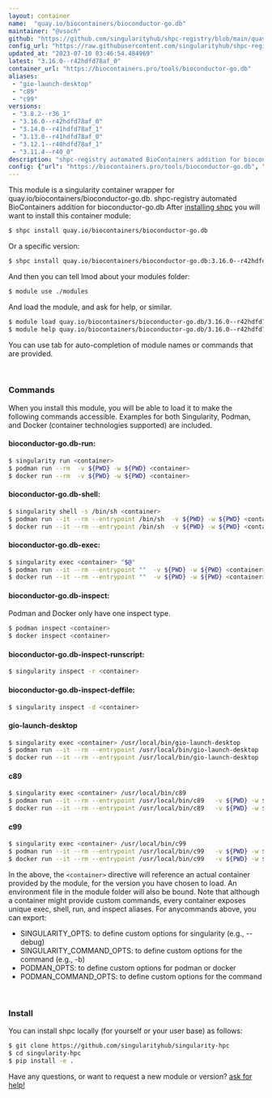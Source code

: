 ```yaml
---
layout: container
name:  "quay.io/biocontainers/bioconductor-go.db"
maintainer: "@vsoch"
github: "https://github.com/singularityhub/shpc-registry/blob/main/quay.io/biocontainers/bioconductor-go.db/container.yaml"
config_url: "https://raw.githubusercontent.com/singularityhub/shpc-registry/main/quay.io/biocontainers/bioconductor-go.db/container.yaml"
updated_at: "2023-07-10 03:46:54.484969"
latest: "3.16.0--r42hdfd78af_0"
container_url: "https://biocontainers.pro/tools/bioconductor-go.db"
aliases:
 - "gio-launch-desktop"
 - "c89"
 - "c99"
versions:
 - "3.8.2--r36_1"
 - "3.16.0--r42hdfd78af_0"
 - "3.14.0--r41hdfd78af_1"
 - "3.13.0--r41hdfd78af_0"
 - "3.12.1--r40hdfd78af_1"
 - "3.11.4--r40_0"
description: "shpc-registry automated BioContainers addition for bioconductor-go.db"
config: {"url": "https://biocontainers.pro/tools/bioconductor-go.db", "maintainer": "@vsoch", "description": "shpc-registry automated BioContainers addition for bioconductor-go.db", "latest": {"3.16.0--r42hdfd78af_0": "sha256:7a59ae7269667f6857315b9b28bee02b8dfae8204ad453482e161ca531bc4138"}, "tags": {"3.8.2--r36_1": "sha256:b83401a4f80d6954659ef664e7f3c3b146ef250d6f4a35b5a35aef19ad4fe921", "3.16.0--r42hdfd78af_0": "sha256:7a59ae7269667f6857315b9b28bee02b8dfae8204ad453482e161ca531bc4138", "3.14.0--r41hdfd78af_1": "sha256:49c0eba2f643972c6b684bd9b62447bd5282a96cef946730a52b2e3b0c2205ce", "3.13.0--r41hdfd78af_0": "sha256:b7c858988d529ca092d5df304348f61d60b2ea2b2945674dc3e523ff99ff0236", "3.12.1--r40hdfd78af_1": "sha256:af5c97f9e2f7cb9e03869373d49748b2812c09fcb7cbbc08fa2f6218a0ec8302", "3.11.4--r40_0": "sha256:a4fc7475bc81d8e71f2c7d4f21be15f782f3b577722164387c42dd06202e3719"}, "docker": "quay.io/biocontainers/bioconductor-go.db", "aliases": {"gio-launch-desktop": "/usr/local/bin/gio-launch-desktop", "c89": "/usr/local/bin/c89", "c99": "/usr/local/bin/c99"}}
---
```


This module is a singularity container wrapper for quay.io/biocontainers/bioconductor-go.db.
shpc-registry automated BioContainers addition for bioconductor-go.db
After [installing shpc](#install) you will want to install this container module:


```bash
$ shpc install quay.io/biocontainers/bioconductor-go.db
```

Or a specific version:

```bash
$ shpc install quay.io/biocontainers/bioconductor-go.db:3.16.0--r42hdfd78af_0
```

And then you can tell lmod about your modules folder:

```bash
$ module use ./modules
```

And load the module, and ask for help, or similar.

```bash
$ module load quay.io/biocontainers/bioconductor-go.db/3.16.0--r42hdfd78af_0
$ module help quay.io/biocontainers/bioconductor-go.db/3.16.0--r42hdfd78af_0
```

You can use tab for auto-completion of module names or commands that are provided.

<br>

### Commands

When you install this module, you will be able to load it to make the following commands accessible.
Examples for both Singularity, Podman, and Docker (container technologies supported) are included.

#### bioconductor-go.db-run:

```bash
$ singularity run <container>
$ podman run --rm  -v ${PWD} -w ${PWD} <container>
$ docker run --rm  -v ${PWD} -w ${PWD} <container>
```

#### bioconductor-go.db-shell:

```bash
$ singularity shell -s /bin/sh <container>
$ podman run --it --rm --entrypoint /bin/sh  -v ${PWD} -w ${PWD} <container>
$ docker run --it --rm --entrypoint /bin/sh  -v ${PWD} -w ${PWD} <container>
```

#### bioconductor-go.db-exec:

```bash
$ singularity exec <container> "$@"
$ podman run --it --rm --entrypoint ""  -v ${PWD} -w ${PWD} <container> "$@"
$ docker run --it --rm --entrypoint ""  -v ${PWD} -w ${PWD} <container> "$@"
```

#### bioconductor-go.db-inspect:

Podman and Docker only have one inspect type.

```bash
$ podman inspect <container>
$ docker inspect <container>
```

#### bioconductor-go.db-inspect-runscript:

```bash
$ singularity inspect -r <container>
```

#### bioconductor-go.db-inspect-deffile:

```bash
$ singularity inspect -d <container>
```


#### gio-launch-desktop

```bash
$ singularity exec <container> /usr/local/bin/gio-launch-desktop
$ podman run --it --rm --entrypoint /usr/local/bin/gio-launch-desktop   -v ${PWD} -w ${PWD} <container> -c " $@"
$ docker run --it --rm --entrypoint /usr/local/bin/gio-launch-desktop   -v ${PWD} -w ${PWD} <container> -c " $@"
```


#### c89

```bash
$ singularity exec <container> /usr/local/bin/c89
$ podman run --it --rm --entrypoint /usr/local/bin/c89   -v ${PWD} -w ${PWD} <container> -c " $@"
$ docker run --it --rm --entrypoint /usr/local/bin/c89   -v ${PWD} -w ${PWD} <container> -c " $@"
```


#### c99

```bash
$ singularity exec <container> /usr/local/bin/c99
$ podman run --it --rm --entrypoint /usr/local/bin/c99   -v ${PWD} -w ${PWD} <container> -c " $@"
$ docker run --it --rm --entrypoint /usr/local/bin/c99   -v ${PWD} -w ${PWD} <container> -c " $@"
```



In the above, the `<container>` directive will reference an actual container provided
by the module, for the version you have chosen to load. An environment file in the
module folder will also be bound. Note that although a container
might provide custom commands, every container exposes unique exec, shell, run, and
inspect aliases. For anycommands above, you can export:

 - SINGULARITY_OPTS: to define custom options for singularity (e.g., --debug)
 - SINGULARITY_COMMAND_OPTS: to define custom options for the command (e.g., -b)
 - PODMAN_OPTS: to define custom options for podman or docker
 - PODMAN_COMMAND_OPTS: to define custom options for the command

<br>

### Install

You can install shpc locally (for yourself or your user base) as follows:

```bash
$ git clone https://github.com/singularityhub/singularity-hpc
$ cd singularity-hpc
$ pip install -e .
```

Have any questions, or want to request a new module or version? [ask for help!](https://github.com/singularityhub/singularity-hpc/issues)